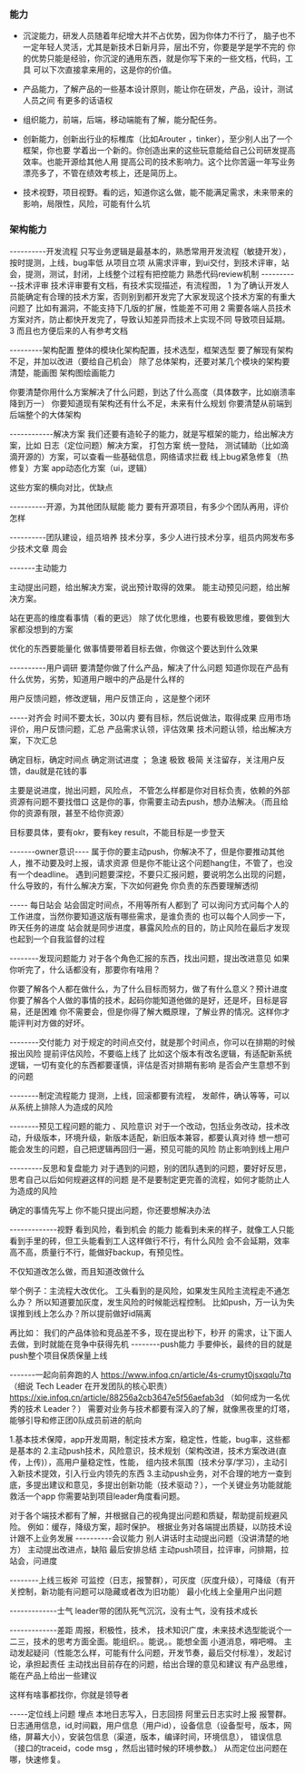 ### 能力
* 沉淀能力，研发人员随着年纪增大并不占优势，因为你体力不行了，
脑子也不一定年轻人灵活，尤其是新技术日新月异，层出不穷，你要是学是学不完的
你的优势只能是经验，你沉淀的通用东西，就是你写下来的一些文档，代码，工具
可以下次直接拿来用的，这是你的价值。

* 产品能力，了解产品的一些基本设计原则，能让你在研发，产品，设计，测试人员之间
有更多的话语权

* 组织能力，前端，后端，移动端能有了解，能分配任务。

* 创新能力，创新出行业的标椎库（比如Arouter ，tinker），至少别人出了一个框架，你也要
学着出一个新的。你创造出来的这些玩意能给自己公司研发提高效率。也能开源给其他人用
提高公司的技术影响力。这个比你苦逼一年写业务漂亮多了，不管在绩效考核上，还是简历上。

* 技术视野，项目视野。看的远，知道你这么做，能不能满足需求，未来带来的影响，局限性，风险，可能有什么坑



### 架构能力

----------开发流程
只写业务逻辑是最基本的，熟悉常用开发流程（敏捷开发），按时提测，上线，bug率低
从项目立项
从需求评审，到ui交付，到技术评审，站会，提测，测试，封闭，上线整个过程有把控能力
熟悉代码review机制
-----------技术评审
技术评审要有文档，有技术实现描述，有流程图，
1
为了确认开发人员能确定有合理的技术方案，否则别到都开发完了大家发现这个技术方案的有重大问题了
比如有漏洞，不能支持下几版的扩展，性能差不可用
2
需要各端人员技术方案对齐，防止都快开发完了，导致认知差异而技术上实现不同
导致项目延期。
3
而且也方便后来的人有参考文档


---------架构配置 
整体的模块化架构配置，技术选型，框架选型
要了解现有架构不足，并加以改进（要给自己机会）
除了总体架构，还要对某几个模块的架构要清楚，能画图
架构图绘画能力

你要清楚你用什么方案解决了什么问题，到达了什么高度（具体数字，比如崩溃率降到万一）
你要知道现有架构还有什么不足，未来有什么规划
你要清楚从前端到后端整个的大体架构


------------解决方案
我们还要有造轮子的能力，就是写框架的能力，给出解决方案，比如
日志（定位问题）解决方案，
打包方案
统一登陆，
测试辅助（比如滴滴开源的）方案，可以查看一些基础信息，网络请求拦截
线上bug紧急修复（热修复）方案
app动态化方案（ui，逻辑）

这些方案的横向对比，优缺点

----------开源，为其他团队赋能 能力
要有开源项目，有多少个团队再用，评价怎样


----------团队建设，组员培养
技术分享，多少人进行技术分享，组员内网发布多少技术文章
周会

-------主动能力

主动提出问题，给出解决方案，说出预计取得的效果。
能主动预见问题，给出解决方案。

站在更高的维度看事情（看的更远）
除了优化思维，也要有极致思维，要做到大家都没想到的方案

优化的东西要能量化
做事情要带着目标去做，你做这个要达到什么效果

----------用户调研
要清楚你做了什么产品，解决了什么问题
知道你现在产品有什么优势，劣势，知道用户眼中的产品是什么样的

用户反馈问题，修改逻辑，用户反馈正向 ，这是整个闭环

-----对齐会
时间不要太长，30以内
要有目标，然后说做法，取得成果
应用市场评价，用户反馈问题，汇总
产品需求认领，评估效果
技术问题认领，给出解决方案，下次汇总

确定目标，确定时间点
确定测试进度 ；
急速 极致 极简
关注留存，关注用户反馈，dau就是花钱的事

主要是说进度，抛出问题，风险点，
不管怎么样都是你对目标负责，依赖的外部资源有问题不要找借口
这是你的事，你需要主动去push，想办法解决。（而且给你的资源有限，甚至不给你资源）

目标要具体，要有okr，要有key result，不能目标是一步登天

-------owner意识----
属于你的要主动push，你解决不了，但是你要推动其他人，推不动要及时上报，请求资源
但是你不能让这个问题hang住，不管了，也没有一个deadline。
遇到问题要深挖，不要只汇报问题，要说明怎么出现的问题，什么导致的，有什么解决方案，下次如何避免
你负责的东西要理解透彻

----- 每日站会
站会固定时间点，不用等所有人都到了
可以询问方式问每个人的工作进度，当然你要知道这版有哪些需求，是谁负责的
也可以每个人同步一下，昨天任务的进度
站会就是同步进度，暴露风险点的目的，防止风险在最后才发现
也起到一个自我监督的过程

--------发现问题能力
对于各个角色汇报的东西，找出问题，提出改进意见
如果你听完了，什么话都没有，那要你有啥用？

你要了解各个人都在做什么，为了什么目标而努力，做了有什么意义？预计进度
你要了解各个人做的事情的技术，起码你能知道他做的是好，还是坏，目标是容易，还是困难
你不需要会，但是你得了解大概原理，了解业界的情况。这样你才能评判对方做的好坏。

--------交付能力
对于规定的时间点交付，就是那个时间点，你可以在排期的时候报出风险
提前评估风险，不要临上线了
比如这个版本有改名逻辑，有适配新系统逻辑，一切有变化的东西都要谨慎，评估是否对排期有影响
是否会产生意想不到的问题

--------制定流程能力
提测，上线，回滚都要有流程， 发邮件，确认等等，可以从系统上排除人为造成的风险

--------预见工程问题的能力 、风险意识
对于一个改动，包括业务改动，技术改动，升级版本，环境升级，新版本适配，新旧版本兼容，都要认真对待
想一想可能会发生的问题，自己把逻辑再回归一遍，预见可能的风险
防止影响到线上用户

---------反思和复盘能力
对于遇到的问题，别的团队遇到的问题，要好好反思，思考自己以后如何规避这样的问题
是不是要制定更完善的流程，如何才能防止人为造成的风险

确定的事情先写上
你不能只提出问题，你还要想解决办法


-------------视野
看到风险，看到机会 的能力
能看到未来的样子，就像工人只能看到手里的砖，但工头能看到工人这样做行不行，有什么风险
会不会延期，效率高不高，质量行不行，能做好backup，有预见性。

不仅知道改怎么做，而且知道改做什么

举个例子：主流程大改优化。 工头看到的是风险，如果发生风险主流程走不通怎么办？
所以知道要加灰度，发生风险的时候能远程控制。
比如push，万一认为失误推到线上怎么办？所以提前做好id隔离

再比如：
我们的产品体验和竞品差不多，现在提出秒下，秒开 的需求，让下面人去做，到时就能在竞争中获得先机
--------push能力
手要伸长，最终的目的就是push整个项目保质保量上线

-------一起向前奔跑的人
https://www.infoq.cn/article/4s-crumyt0jsxqqlu7tq （细说 Tech Leader 在开发团队的核心职责）
https://xie.infoq.cn/article/88256a2cb3647e5f56aefab3d （如何成为一名优秀的技术 Leader？）
需要对业务与技术都要有深入的了解，就像黑夜里的灯塔，能够引导和修正团0队成员前进的航向

1.基本技术保障，app开发周期，制定技术方案，稳定性，性能，bug率，这些都是基本的
2.主动push技术，风险意识，技术规划（架构改进，技术方案改进(直传，上传)），高用户量稳定性，性能，
组内技术氛围（技术分享/学习），主动引入新技术提效，引入行业内领先的东西
3.主动push业务，对不合理的地方一查到底，多提出建议和意见，多提出创新功能（技术驱动？），一个关键业务功能就能救活一个app
你需要站到项目leader角度看问题。

对于各个端技术都有了解，并根据自己的视角提出问题和质疑，帮助提前规避风险。
    例如：缓存，降级方案，超时保护。
根据业务对各端提出质疑，以防技术设计跟不上业务发展
----------会议能力
别人讲话时主动提出问题（没讲清楚的地方）
主动提出改进点，缺陷
最后安排总结
主动push项目，拉评审，问排期，拉站会，问进度

--------上线三板斧
可监控（日志，报警群），可灰度（灰度升级），可降级（有开关控制，新功能有问题可以隐藏或者改为旧功能）
最小化线上全量用户出问题

-------------士气
leader带的团队死气沉沉，没有士气，没有技术成长

-------------差距
周报，积极性，技术，
技术知识广度，未来技术选型能说个一二三，技术的思考方面全面。能组织。。能说。。能想全面
小道消息，嘚吧嘚。
主动发起疑问（性能怎么样，可能有什么问题，开发节奏，最后交付标准），发起讨论，承担起责任
主动找出目前存在的问题，给出合理的意见和建议
有产品思维，能在产品上给出一些建议

这样有啥事都找你，你就是领导者

-----定位线上问题
埋点
本地日志写入，日志回捞
阿里云日志实时上报
报警群。
日志通用信息，id,时间戳，用户信息（用户id），设备信息（设备型号，版本，网络，屏幕大小），安装包信息（渠道，版本，编译时间，环境信息），
错误信息（接口的traceid，code msg ，然后出错时候的环境参数。）
从而定位出问题在哪，快速修复。






